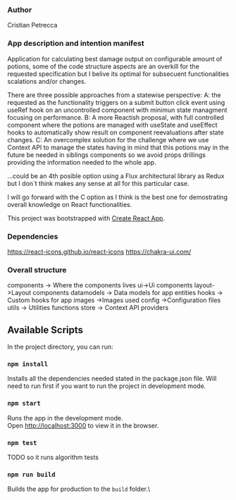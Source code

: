 ### Author 
Cristian Petrecca

### App description and intention manifest
Application for calculating best damage output on configurable amount of potions, some of the code structure aspects are an overkill for the requested specification but I belive its optimal for subsecuent functionalities scalations and/or changes.

There are three possible approaches from a statewise perspective:
 A: the requested as the functionality triggers on a submit button click event using useRef hook on an uncontrolled component with minimun state managment focusing on performance.
 B: A more Reactish proposal, with full controlled component where the potions are managed with useState and useEffect hooks to automatically show result on component reevaluations after state changes.
 C: An overcomplex solution for the challenge where we use Context API to manage the states having in mind that this potions may in the future be needed in siblings components so we avoid props drillings providing the information needed to the whole app.

...could be an 4th posible option using a Flux architectural library as Redux but I don´t think makes any sense at all for this particular case.
 
I will go forward with the C option as I think is the best one for demostrating overall knowledge on React functionalities.


This project was bootstrapped with [Create React App](https://github.com/facebook/create-react-app).

### Dependencies
https://react-icons.github.io/react-icons
https://chakra-ui.com/

### Overall structure
components -> Where the components lives
    ui->Ui components
    layout->Layout components
datamodels -> Data models for app entities
hooks -> Custom hooks for app
images ->Images used 
config ->Configuration files
utils -> Utilities functions
store -> Context API providers

## Available Scripts

In the project directory, you can run:

### `npm install`

Installs all the dependencies needed stated in the package.json file. Will need to run first if you want to run the project in development mode.

### `npm start`

Runs the app in the development mode.\
Open [http://localhost:3000](http://localhost:3000) to view it in the browser.


### `npm test`

TODO so it runs algorithm tests 

### `npm run build`

Builds the app for production to the `build` folder.\